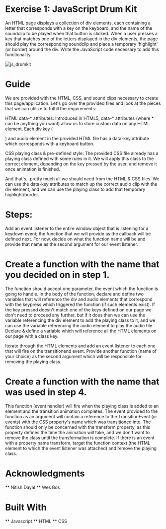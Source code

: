 # Exercise 1: JavaScript Drum Kit

An HTML page displays a collection of div elements, each containing a letter that corresponds with a key on the keyboard, and the name of the soundclip to be played when that button is clicked. When a user presses a key that matches one of the letters displayed in the div elements, the page should play the corresponding soundclip and place a temporary 'highlight' (or border) around the div. Write the JavaScript code necessary to add this functionality.

![js_drumkit](js_drumkit.png)

#  Guide
We are provided with the HTML, CSS, and sound clips necessary to create this page/application. Let's go over the provided files and look at the pieces that we can utilize to fulfill the requirements:

HTML data-* attributes: Introduced in HTML5, data-* attributes (where * can be anything you want) allow us to store custom data on any HTML element. Each div.key (<div class="key" data-key="...">) and audio element in the provided HTML file has a data-key attribute which corresponds with a keyboard button.

CSS playing class & pre-defined style: The provided CSS file already has a playing class defined with some rules in it. We will apply this class to the correct element, depending on the key pressed by the user, and remove it once animation is finished.

And that's...pretty much all we should need from the HTML & CSS files. We can use the data-key attributes to match up the correct audio clip with the div element, and we can use the playing class to add that temporary highlight/border.

# Steps:

Add an event listener to the entire window object that is listening for a keydown event; the function that we will provide as the callback will be defined next. For now, decide on what the function name will be and provide that name as the second argument for our event listener.

# Create a function with the name that you decided on in step 1.

The function should accept one parameter, the event which the function is going to handle.
In the body of the function, declare and define two variables that will reference the div and audio elements that correspond with the keypress which triggered the function (if such elements exist).
If the key pressed doesn't match one of the keys defined on our page we don't need to proceed any further, but if it does then we can use the variable referencing the div element to add the playing class to it, and we can use the variable referencing the audio element to play the audio file.
Declare & define a variable which will reference all the HTML elements on our page with a class key.

Iterate through the HTML elements and add an event listener to each one that will fire on the transitionend event. Provide another function (name of your choice) as the second argument which will be responsible for removing the playing class.

# Create a function with the name that was used in step 4.

This function (event handler) will fire when the playing class is added to an element and the transition animation completes. The event provided to the function as an argument will contain a reference to the TransitionEvent (or events) with the CSS property's name which was transitioned into.
The function should only be concerned with the transform property, as this property defines the time the animation will take, and we don't want to remove the class until the transformation is complete.
If there is an event with a property name transform, target the function context (the HTML element to which the event listener was attached) and remove the playing class.

# Acknowledgments 
** Nitish Dayal
** Wes Bos

# Built With
 ** Javascript
 ** HTML
 ** CSS 